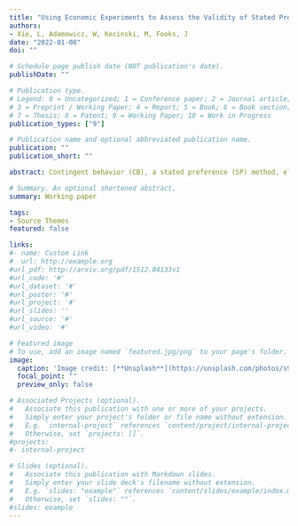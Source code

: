 ```yaml
---
title: "Using Economic Experiments to Assess the Validity of Stated Preference Contingent Behavior" 
authors:
- Xie, L, Adamowicz, W, Kecinski, M, Fooks, J
date: "2022-01-08"
doi: ""

# Schedule page publish date (NOT publication's date).
publishDate: ""

# Publication type.
# Legend: 0 = Uncategorized; 1 = Conference paper; 2 = Journal article;
# 3 = Preprint / Working Paper; 4 = Report; 5 = Book; 6 = Book section;
# 7 = Thesis; 8 = Patent; 9 = Working Paper; 10 = Work in Progress
publication_types: ["9"]

# Publication name and optional abbreviated publication name.
publication: ""
publication_short: ""

abstract: Contingent behavior (CB), a stated preference (SP) method, elicits individuals’ intentions about behavior in quantities or frequencies under hypothetical scenarios. CB has primarily been used to elicit preferences in recreation demand models or to assess market demand. Although CB shares the hypothetical nature of other SP methods, there has been limited assessment of CB validity and incentive compatibility. Focusing on hypothetical bias and framing effects, we design an incentive-compatible decision mechanism that examines the validity of CB in economic experiments. We find hypothetical bias associated with an overstatement of quantities in CB responses, but the overstatement does not appear to arise from strategic behavior. We also find that overstating quantities is not significantly affected by framing, but framing does affect the convergence of CB and revealed preference responses. These findings raise questions about the validity CB research and its demand revealing properties but provide some avenues to address these concerns. 

# Summary. An optional shortened abstract.
summary: Working paper

tags:
- Source Themes
featured: false

links:
#- name: Custom Link
#  url: http://example.org
#url_pdf: http://arxiv.org/pdf/1512.04133v1
#url_code: '#'
#url_dataset: '#'
#url_poster: '#'
#url_project: '#'
#url_slides: ''
#url_source: '#'
#url_video: '#'

# Featured image
# To use, add an image named `featured.jpg/png` to your page's folder. 
image:
  caption: 'Image credit: [**Unsplash**](https://unsplash.com/photos/s9CC2SKySJM)'
  focal_point: ""
  preview_only: false

# Associated Projects (optional).
#   Associate this publication with one or more of your projects.
#   Simply enter your project's folder or file name without extension.
#   E.g. `internal-project` references `content/project/internal-project/index.md`.
#   Otherwise, set `projects: []`.
#projects:
#- internal-project

# Slides (optional).
#   Associate this publication with Markdown slides.
#   Simply enter your slide deck's filename without extension.
#   E.g. `slides: "example"` references `content/slides/example/index.md`.
#   Otherwise, set `slides: ""`.
#slides: example
---
```


